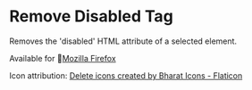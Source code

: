 # Remove Disabled Tag
 Removes the 'disabled' HTML attribute of a selected element.
 
 Available for 🦊[Mozilla Firefox](https://addons.mozilla.org/en-US/firefox/addon/remove-disabled-attribute/)
 

 Icon attribution:
 <a href="https://www.flaticon.com/free-icon/eraser_7180338">Delete icons created by Bharat Icons - Flaticon</a>
